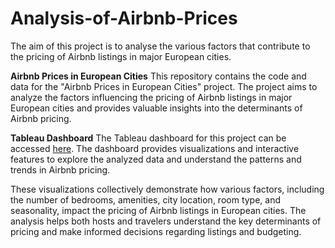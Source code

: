 # Analysis-of-Airbnb-Prices
The aim of this project is to analyse the various factors that contribute to the pricing of Airbnb listings in major European cities. 

**Airbnb Prices in European Cities**
This repository contains the code and data for the "Airbnb Prices in European Cities" project. The project aims to analyze the factors influencing the pricing of Airbnb listings in major European cities and provides valuable insights into the determinants of Airbnb pricing.

**Tableau Dashboard**
The Tableau dashboard for this project can be accessed [here](https://public.tableau.com/app/profile/manali.thakur/viz/Airbnb_16776153477330/Dashboard1). The dashboard provides visualizations and interactive features to explore the analyzed data and understand the patterns and trends in Airbnb pricing.

These visualizations collectively demonstrate how various factors, including the number of bedrooms, amenities, city location, room type, and seasonality, impact the pricing of Airbnb listings in European cities. The analysis helps both hosts and travelers understand the key determinants of pricing and make informed decisions regarding listings and budgeting.
